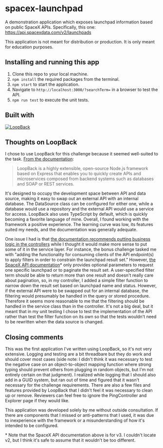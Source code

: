 # spacex-launchpad

A demonstration application which exposes launchpad information based on public SpaceX APIs. Specifically, this one: https://api.spacexdata.com/v2/launchpads

This application is not meant for distribution or production. It is only meant for education purposes.

## Installing and running this app

1. Clone this repo to your local machine.
2. `npm install` the required packages from the terminal.
3. `npm start` to start the application.
4. Navigate to `http://localhost:3000/?searchTerm=` in a browser to test the API.
5. `npm run test` to execute the unit tests.

## Built with

[![LoopBack](<https://github.com/strongloop/loopback-next/raw/master/docs/site/imgs/branding/Powered-by-LoopBack-Badge-(blue)-@2x.png>)](http://loopback.io/)

## Thoughts on LoopBack

I chose to use LoopBack for this challenge because it seemed well-suited to the task. [From the documentation](https://loopback.io/doc/en/lb4/index.html):

> LoopBack is a highly extensible, open-source Node.js framework based on Express that enables you to quickly create APIs and microservices composed from backend systems such as databases and SOAP or REST services.

It's designed to occupy the development space between API and data source, making it easy to swap out an external API with an internal database. The DataSource class can be configured for either one, while a database would use a repository and the external API would use a service for access. LoopBack also uses TypeScript by default, which is quickly becoming a favorite language of mine. Overall, I found working with the framework a positive experience. The learning curve was low, its features suited my needs, and the documentation was generally adequate.

One issue I had is that [the documentation recommends putting business logic in the controllers](https://loopback.io/doc/en/lb4/Controllers.html) while I thought it would make more sense to put some of it in the service layer. For instance, the bonus challenge tasked me with "adding the functionality for consuming clients of the API endpoint(s) to apply filters in order to constrain the launchpad result set." However, [the SpaceX API documentation](https://docs.spacexdata.com/?version=latest#e232e64a-58a2-4bc0-af42-eb20499425cc)\* only provides optional parameters to request one specific launchpad or to paginate the result set. A user-specified filter term should be able to return more than one result and doesn't really care about pagination, so, in my controller, I added a simple filter function to narrow down the result set based on launchpad name and status. However, if the external API were to be swapped out for an internal database, the filtering would presumably be handled in the query or stored procedure. Therefore it seems more reasonable to me that the filtering should be handled in the service class than in the controller. It's not a big deal, but it meant that in my unit testing I chose to test the implementation of the API rather than test the filter function on its own so that the tests wouldn't need to be rewritten when the data source is changed.

## Closing comments

This was the first application I've written using LoopBack, so it's not very extensive. Logging and testing are a bit threadbare but they do work and should cover most cases (side note: I didn't think it was necessary to test the negative case on an object-to-object mapping function where strong typing should prevent others from plugging in random objects, but I'm not entirely certain on that judgment). I realized while logging that I should also add in a GUID system, but ran out of time and figured that it wasn't necessary for the challenge requirements. There are also a few files and features provided by LoopBack that I didn't feel it was necessary to clean up or remove. Reviewers can feel free to ignore the PingController and Explorer page if they would like.

This application was developed solely by me without outside consultation. If there are components that I missed or anti-patterns that I used, it was due to inexperience with the framework or a misunderstanding of how it's intended to be configured.

\* Note that the SpaceX API documentation above is for v3. I couldn't locate v2, but I think it's safe to assume that it wouldn't be too different.
